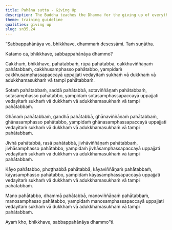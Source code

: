```yaml
---
title: Pahāna sutta - Giving Up
description: The Buddha teaches the Dhamma for the giving up of everything based on the six sense bases and the process leading up to the arising of feeling and perception.
theme: training guideline
qualities: giving up
slug: sn35.24
---
```


“Sabbappahānāya vo, bhikkhave, dhammaṁ desessāmi. Taṁ suṇātha.

Katamo ca, bhikkhave, sabbappahānāya dhammo?

Cakkhuṁ, bhikkhave, pahātabbaṁ, rūpā pahātabbā, cakkhuviññāṇaṁ pahātabbaṁ, cakkhusamphasso pahātabbo, yampidaṁ cakkhusamphassapaccayā uppajjati vedayitaṁ sukhaṁ vā dukkhaṁ vā adukkhamasukhaṁ vā tampi pahātabbaṁ.

Sotaṁ pahātabbaṁ, saddā pahātabbā, sotaviññāṇaṁ pahātabbaṁ, sotasamphasso pahātabbo, yampidaṁ sotasamphassapaccayā uppajjati vedayitaṁ sukhaṁ vā dukkhaṁ vā adukkhamasukhaṁ vā tampi pahātabbaṁ.

Ghānaṁ pahātabbaṁ, gandhā pahātabbā, ghānaviññāṇaṁ pahātabbaṁ, ghānasamphasso pahātabbo, yampidaṁ ghānasamphassapaccayā uppajjati vedayitaṁ sukhaṁ vā dukkhaṁ vā adukkhamasukhaṁ vā tampi pahātabbaṁ.

Jivhā pahātabbā, rasā pahātabbā, jivhāviññāṇaṁ pahātabbaṁ, jivhāsamphasso pahātabbo, yampidaṁ jivhāsamphassapaccayā uppajjati vedayitaṁ sukhaṁ vā dukkhaṁ vā adukkhamasukhaṁ vā tampi pahātabbaṁ.

Kāyo pahātabbo, phoṭṭhabbā pahātabbā, kāyaviññāṇaṁ pahātabbaṁ, kāyasamphasso pahātabbo, yampidaṁ kāyasamphassapaccayā uppajjati vedayitaṁ sukhaṁ vā dukkhaṁ vā adukkhamasukhaṁ vā tampi pahātabbaṁ.

Mano pahātabbo, dhammā pahātabbā, manoviññāṇaṁ pahātabbaṁ, manosamphasso pahātabbo, yampidaṁ manosamphassapaccayā uppajjati vedayitaṁ sukhaṁ vā dukkhaṁ vā adukkhamasukhaṁ vā tampi pahātabbaṁ.

Ayaṁ kho, bhikkhave, sabbappahānāya dhammo”ti.
